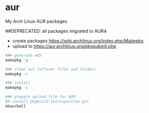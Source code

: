 # aur
My Arch Linux AUR packages

##DEPRECATED: all packages migrated to AUR4

* create packages https://wiki.archlinux.org/index.php/Makepkg
* upload to https://aur.archlinux.org/pkgsubmit.php

```sh
### generate md5
makepkg -g

### clean out leftover files and folders
makepkg -c

### install
makepkg -i

### prepare upload file for AUR
## install pkgbuild-introspection-git
mkaurball
```
